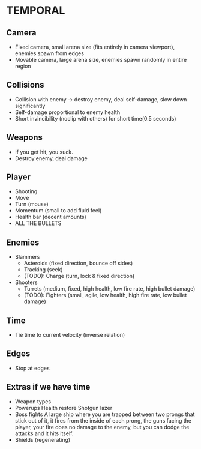 TEMPORAL
========

## Camera
- Fixed camera, small arena size (fits entirely in camera viewport), enemies spawn from edges
- Movable camera, large arena size, enemies spawn randomly in entire region

## Collisions
- Collision with enemy -> destroy enemy, deal self-damage, slow down significantly
- Self-damage proportional to enemy health
- Short invincibility (noclip with others) for short time(0.5 seconds)

## Weapons
- If you get hit, you suck.
- Destroy enemy, deal damage

## Player
- Shooting
- Move
- Turn (mouse)
- Momentum (small to add fluid feel)
- Health bar (decent amounts)
- ALL THE BULLETS

## Enemies
- Slammers
  - Asteroids (fixed direction, bounce off sides)
  - Tracking (seek) 
  - (TODO): Charge (turn, lock & fixed direction)
- Shooters
  - Turrets (medium, fixed, high health, low fire rate, high bullet damage)
  - (TODO): Fighters (small, agile, low health, high fire rate, low bullet damage)

## Time
- Tie time to current velocity (inverse relation)

## Edges
- Stop at edges

Extras if we have time
----------------------
- Weapon types
- Powerups
Health restore
Shotgun lazer
- Boss fights
A large ship where you are trapped between two prongs that stick out of it, it fires from the
inside of each prong, the guns facing the player, your fire does no damage to the enemy, but
you can dodge the attacks and it hits itself.
- Shields (regenerating)
